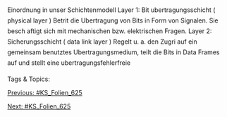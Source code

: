 Einordnung in unser Schichtenmodell
Layer 1: Bit ubertragungsschicht ( physical layer )
Betrit die Ubertragung von Bits in Form von Signalen. Sie besch aftigt sich mit mechanischen bzw. elektrischen Fragen.
Layer 2: Sicherungsschicht ( data link layer )
Regelt u. a. den Zugri auf ein gemeinsam benutztes Ubertragungsmedium, teilt die Bits in Data Frames auf und stellt eine ubertragungsfehlerfreie

   Tags & Topics:
   

[Previous: #KS_Folien_625](KS_Folien_625.md)

[Next: #KS_Folien_625](KS_Folien_625.md)